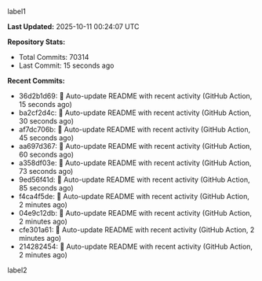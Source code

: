 
label1 
<!-- ACTIVITY_START -->
**Last Updated:** 2025-10-11 00:24:07 UTC

**Repository Stats:**
- Total Commits: 70314
- Last Commit: 15 seconds ago

**Recent Commits:**
- 36d2b1d69: 🤖 Auto-update README with recent activity (GitHub Action, 15 seconds ago)
- ba2cf2d4c: 🤖 Auto-update README with recent activity (GitHub Action, 30 seconds ago)
- af7dc706b: 🤖 Auto-update README with recent activity (GitHub Action, 45 seconds ago)
- aa697d367: 🤖 Auto-update README with recent activity (GitHub Action, 60 seconds ago)
- a358df03e: 🤖 Auto-update README with recent activity (GitHub Action, 73 seconds ago)
- 9ed56f41d: 🤖 Auto-update README with recent activity (GitHub Action, 85 seconds ago)
- f4ca4f5de: 🤖 Auto-update README with recent activity (GitHub Action, 2 minutes ago)
- 04e9c12db: 🤖 Auto-update README with recent activity (GitHub Action, 2 minutes ago)
- cfe301a61: 🤖 Auto-update README with recent activity (GitHub Action, 2 minutes ago)
- 214282454: 🤖 Auto-update README with recent activity (GitHub Action, 2 minutes ago)
<!-- ACTIVITY_END -->

label2
